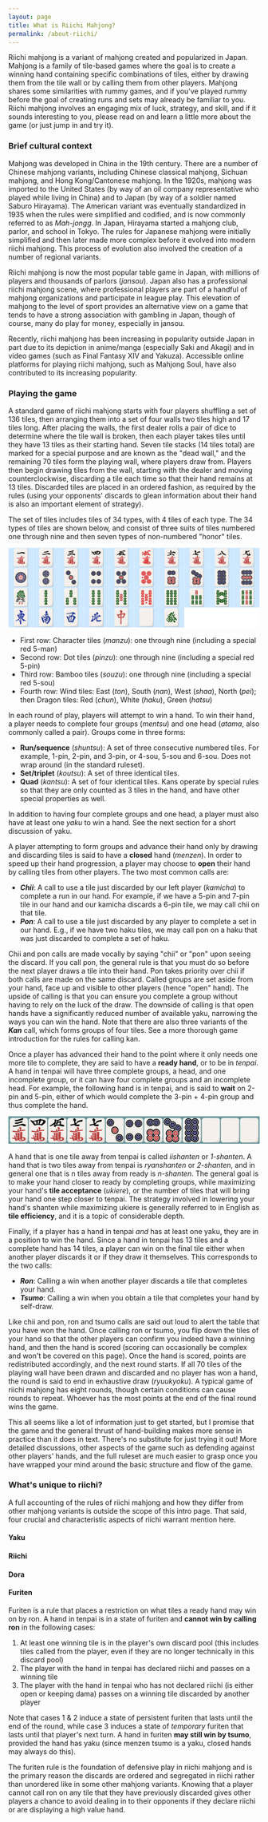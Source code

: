 ```yaml
---
layout: page
title: What is Riichi Mahjong?
permalink: /about-riichi/
---
```


Riichi mahjong is a variant of mahjong created and popularized in Japan. Mahjong is a family of tile-based games where the goal is to create a winning hand containing specific combinations of tiles, either by drawing them from the tile wall or by calling them from other players. Mahjong shares some similarities with rummy games, and if you've played rummy before the goal of creating runs and sets may already be familiar to you. Riichi mahjong involves an engaging mix of luck, strategy, and skill, and if it sounds interesting to you, please read on and learn a little more about the game (or just jump in and try it).

### Brief cultural context

Mahjong was developed in China in the 19th century. There are a number of Chinese mahjong variants, including Chinese classical mahjong, Sichuan mahjong, and Hong Kong/Cantonese mahjong. In the 1920s, mahjong was imported to the United States (by way of an oil company representative who played while living in China) and to Japan (by way of a soldier named Saburo Hirayama). The American variant was eventually standardized in 1935 when the rules were simplified and codified, and is now commonly referred to as *Mah-jongg*. In Japan, Hirayama started a mahjong club, parlor, and school in Tokyo. The rules for Japanese mahjong were initially simplified and then later made more complex before it evolved into modern riichi mahjong. This process of evolution also involved the creation of a number of regional variants.

Riichi mahjong is now the most popular table game in Japan, with millions of players and thousands of parlors (*jansou*). Japan also has a professional riichi mahjong scene, where professional players are part of a handful of mahjong organizations and participate in league play. This elevation of mahjong to the level of sport  provides an alternative view on a game that tends to have a strong association with gambling in Japan, though of course, many do play for money, especially in jansou.

Recently, riichi mahjong has been increasing in popularity outside Japan in part due to its depiction in anime/manga (especially Saki and Akagi) and in video games (such as Final Fantasy XIV and Yakuza). Accessible online platforms for playing riichi mahjong, such as Mahjong Soul, have also contributed to its increasing popularity. 

### Playing the game

A standard game of riichi mahjong starts with four players shuffling a set of 136 tiles, then arranging them into a set of four walls two tiles high and 17 tiles long. After placing the walls, the first dealer rolls a pair of dice to determine where the tile wall is broken, then each player takes tiles until they have 13 tiles as their starting hand. Seven tile stacks (14 tiles total) are marked for a special purpose and are known as the "dead wall," and the remaining 70 tiles form the playing wall, where players draw from. Players then begin drawing tiles from the wall, starting with the dealer and moving counterclockwise, discarding a tile each time so that their hand remains at 13 tiles. Discarded tiles are placed in an ordered fashion, as required by the rules (using your opponents' discards to glean information about their hand is also an important element of strategy).

The set of tiles includes tiles of 34 types, with 4 tiles of each type. The 34 types of tiles are shown below, and consist of three suits of tiles numbered one through nine and then seven types of non-numbered "honor" tiles.

![The tiles of riichi mahjong](https://raw.githubusercontent.com/semiriichi/semiriichi.github.io/master/images/about-riichi/riichi_tiles.png)

- First row: Character tiles (*manzu*): one through nine (including a special red 5-man)
- Second row: Dot tiles (*pinzu*): one through nine (including a special red 5-pin)
- Third row: Bamboo tiles (*souzu*): one through nine (including a special red 5-sou)
- Fourth row: Wind tiles: East (*ton*), South (*nan*), West (*shaa*), North (*pei*); then Dragon tiles: Red (*chun*), White (*haku*), Green (*hatsu*)

In each round of play, players will attempt to win a hand. To win their hand, a player needs to complete four groups (*mentsu*) and one head (*atama*, also commonly called a pair). Groups come in three forms:

- **Run/sequence** (*shuntsu*): A set of three consecutive numbered tiles. For example, 1-pin, 2-pin, and 3-pin, or 4-sou, 5-sou and 6-sou. Does not wrap around (in the standard ruleset).
- **Set/triplet** (*koutsu*): A set of three identical tiles.
- **Quad** (*kantsu*): A set of four identical tiles. Kans operate by special rules so that they are only counted as 3 tiles in the hand, and have other special properties as well. 

In addition to having four complete groups and one head, a player must also have at least one *yaku* to win a hand. See the next section for a short discussion of yaku.

A player attempting to form groups and advance their hand only by drawing and discarding tiles is said to have a **closed** hand (*menzen*). In order to speed up their hand progression, a player may choose to **open** their hand by calling tiles from other players. The two most common calls are:

- ***Chii***: A call to use a tile just discarded by our left player (*kamicha*) to complete a run in our hand. For example, if we have a 5-pin and 7-pin tile in our hand and our kamicha discards a 6-pin tile, we may call chii on that tile.
- ***Pon***: A call to use a tile just discarded by any player to complete a set in our hand. E.g., if we have two haku tiles, we may call pon on a haku that was just discarded to complete a set of haku.

Chii and pon calls are made vocally by saying "chii" or "pon" upon seeing the discard. If you call pon, the general rule is that you must do so before the next player draws a tile into their hand. Pon takes priority over chii if both calls are made on the same discard. Called groups are set aside from your hand, face up and visible to other players (hence "open" hand). The upside of calling is that you can ensure you complete a group without having to rely on the luck of the draw. The downside of calling is that open hands have a significantly reduced number of available yaku, narrowing the ways you can win the hand. Note that there are also three variants of the ***Kan*** call, which forms groups of four tiles. See a more thorough game introduction for the rules for calling kan.

Once a player has advanced their hand to the point where it only needs one more tile to complete, they are said to have a **ready hand**, or to be in *tenpai*. A hand in tenpai will have three complete groups, a head, and one incomplete group, or it can have four complete groups and an incomplete head. For example, the following hand is in tenpai, and is said to **wait** on 2-pin and 5-pin, either of which would complete the 3-pin + 4-pin group and thus complete the hand.

![Courtesy of the efficiency trainer](https://raw.githubusercontent.com/semiriichi/semiriichi.github.io/master/images/about-riichi/tenpai_example.png)

A hand that is one tile away from tenpai is called *iishanten* or *1-shanten*. A hand that is two tiles away from tenpai is *ryanshanten* or *2-shanten*, and in general one that is n tiles away from ready is *n-shanten*. The general goal is to make your hand closer to ready by completing groups, while maximizing your hand's **tile acceptance** (*ukiere*), or the number of tiles that will bring your hand one step closer to tenpai. The strategy involved in lowering your hand's shanten while maximizing ukiere is generally referred to in English as **tile efficiency**, and it is a topic of considerable depth.

Finally, if a player has a hand in tenpai *and* has at least one yaku, they are in a position to win the hand. Since a hand in tenpai has 13 tiles and a complete hand has 14 tiles, a player can win on the final tile either when another player discards it or if they draw it themselves. This corresponds to the two calls:

- ***Ron***: Calling a win when another player discards a tile that completes your hand.
- ***Tsumo***: Calling a win when you obtain a tile that completes your hand by self-draw.

Like chii and pon, ron and tsumo calls are said out loud to alert the table that you have won the hand. Once calling ron or tsumo, you flip down the tiles of your hand so that the other players can confirm you indeed have a winning hand, and then the hand is scored (scoring can occasionally be complex and won't be covered on this page). Once the hand is scored, points are redistributed accordingly, and the next round starts. If all 70 tiles of the playing wall have been drawn and discarded and no player has won a hand, the round is said to end in exhaustive draw (*ryuukyoku*). A typical game of riichi mahjong has eight rounds, though certain conditions can cause rounds to repeat. Whoever has the most points at the end of the final round wins the game.

This all seems like a lot of information just to get started, but I promise that the game and the general thrust of hand-building makes more sense in practice than it does in text. There's no substitute for just trying it out! More detailed discussions, other aspects of the game such as defending against other players' hands, and the full ruleset are much easier to grasp once you have wrapped your mind around the basic structure and flow of the game.

### What's unique to riichi?

A full accounting of the rules of riichi mahjong and how they differ from other mahjong variants is outside the scope of this intro page. That said, four crucial and characteristic aspects of riichi warrant mention here.

#### Yaku



#### Riichi



#### Dora



#### Furiten

Furiten is a rule that places a restriction on what tiles a ready hand may win on by ron. A hand in tenpai is in a state of furiten and **cannot win by calling ron** in the following cases:

1) At least one winning tile is in the player's own discard pool (this includes tiles called from the player, even if they are no longer technically in this discard pool)
2) The player with the hand in tenpai has declared riichi and passes on a winning tile
3) The player with the hand in tenpai who has not declared riichi (is either open or keeping dama) passes on a winning tile discarded by another player

Note that cases 1 & 2 induce a state of persistent furiten that lasts until the end of the round, while case 3 induces a state of *temporary* furiten that lasts until that player's next turn. A hand in furiten **may still win by tsumo**, provided the hand has yaku (since menzen tsumo is a yaku, closed hands may always do this).

The furiten rule is the foundation of defensive play in riichi mahjong and is the primary reason the discards are ordered and segregated in riichi rather than unordered like in some other mahjong variants. Knowing that a player cannot call ron on any tile that they have previously discarded gives other players a chance to avoid dealing in to their opponents if they declare riichi or are displaying a high value hand.
